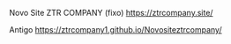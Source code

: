 Novo Site ZTR COMPANY (fixo)
https://ztrcompany.site/


Antigo
https://ztrcompany1.github.io/Novositeztrcompany/
